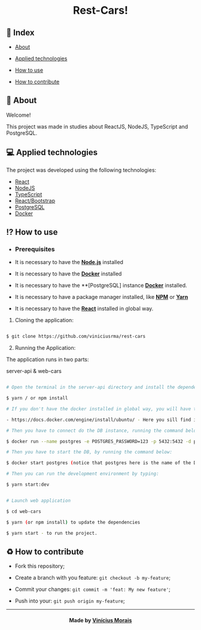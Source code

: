 <h1  align="center">
  Rest-Cars!
</h1>
  
## 📍 Index


- [About](#About)

- [Applied technologies](#applied-technologies)

- [How to use](#how-to-use)

- [How to contribute](#hot-to-contribute)
  

<a  id="about"></a>
## 📑 About

Welcome! 

This project was made in studies about  ReactJS, NodeJS, TypeScript and PostgreSQL.

<a  id="applied-technologies"></a>
## 💻 Applied technologies

The project was developed using the following technologies:

- [React](https://reactjs.org/)
- [NodeJS](https://nodejs.org/en/)
- [TypeScript](https://www.typescriptlang.org/)
- [React/Bootstrap](https://react-bootstrap.github.io/)
- [PostgreSQL](https://www.postgresql.org/)
- [Docker](https://hub.docker.com/)


<a  id="how-to-use"></a>
## ⁉ How to use

- ### **Prerequisites**

- It is necessary to have the **[Node.js](https://nodejs.org/en/)** installed
- It is necessary to have the **[Docker](hhttps://hub.docker.com/)** installed
- It is necessary to have the **[PostgreSQL] instance **[Docker](https://hub.docker.com/_/postgres)** installed.
- It is necessary to have a package manager installed, like **[NPM](https://www.npmjs.com/)** or **[Yarn](https://yarnpkg.com/)**
- It is necessary to have the **[React](https://reactjs.org/)** installed in global way.

1. Cloning the application:

```sh

$ git clone https://github.com/viniciusrma/rest-cars

```

2. Running the Application:

The application runs in two parts:

server-api & web-cars

```sh

# Open the terminal in the server-api directory and install the dependences by typing:

$ yarn / or npm install

# If you don't have the docker installed in global way, you will have to do this to have access to the DB.

- https://docs.docker.com/engine/install/ubuntu/ - Here you sill find instructions to install it on your machine.

# Then you have to connect do the DB instance, running the command below:

$ docker run --name postgres -e POSTGRES_PASSWORD=123 -p 5432:5432 -d postgres

# Then you have to start the DB, by running the command below:

$ docker start postgres (notice that postgres here is the name of the DB, not the technology)

# Then you can run the development environment by typing:

$ yarn start:dev


# Launch web application

$ cd web-cars

$ yarn (or npm install) to update the dependencies

$ yarn start - to run the project.

```

<a  id="hot-to-contribute"></a>
## ♻️ How to contribute

- Fork this repository;

- Create a branch with you feature: `git checkout -b my-feature`;

- Commit your changes: `git commit -m 'feat: My new feature'`;

- Push into your: `git push origin my-feature`;

---

<h4  align="center">
Made by <a  href="https://www.linkedin.com/in/viniciusrma/"  target="_blank">Vinícius Morais</a>
</h4>


